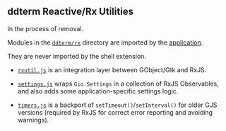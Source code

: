 ddterm Reactive/Rx Utilities
----------------------------

In the process of removal.

Modules in the [`ddterm/rx`] directory are imported by the [application].

They are never imported by the shell extension.

* [`rxutil.js`] is an integration layer between GObject/Gtk and RxJS.

* [`settings.js`] wraps `Gio.Settings` in a collection of RxJS Observables,
and also adds some application-specific settings logic.

* [`timers.js`] is a backport of `setTimeout()`/`setInterval()` for older GJS
versions (required by RxJS for correct error reporting and avoiding warnings).

[`ddterm/rx`]: /ddterm/rx
[application]: /ddterm/app
[`rxutil.js`]: /ddterm/rx/rxutil.js
[`settings.js`]: /ddterm/rx/settings.js
[`timers.js`]: /ddterm/rx/timers.js
